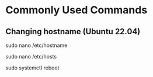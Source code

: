# Commonly Used Commands

## Changing hostname (Ubuntu 22.04)

sudo nano /etc/hostname

sudo nano /etc/hosts

sudo systemctl reboot
